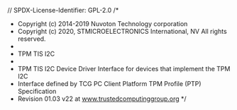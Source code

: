 // SPDX-License-Identifier: GPL-2.0
/*
 * Copyright (c) 2014-2019 Nuvoton Technology corporation
 * Copyright (c) 2020, STMICROELECTRONICS International, NV All rights reserved.
 *
 * TPM TIS I2C
 *
 * TPM TIS I2C Device Driver Interface for devices that implement the TPM I2C
 * Interface defined by TCG PC Client Platform TPM Profile (PTP) Specification
 * Revision 01.03 v22 at www.trustedcomputinggroup.org 
 */

